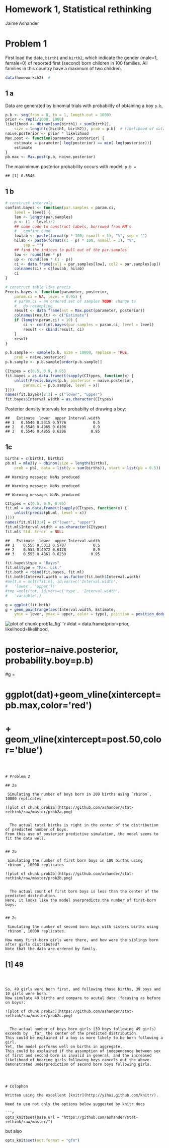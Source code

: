 # Homework 1, Statistical rethinking
 Jaime Ashander






# Problem 1  

First load the data, `birth1` and `birth2`, which indicate the gender (male=1, female=0) of reported first (second) born children in 100 families.
All families in this country have a maximum of two children.

```r
data(homeworkch2)  #
```



## 1 a

  Data are generated by binomial trials with probability of obtaining a boy `p.b`, 

```r
p.b <- seq(from = 0, to = 1, length.out = 1000)
prior <- rep(1/1000, 1000)
likelihood <- dbinom(sum(birth1) + sum(birth2), 
    size = length(c(birth1, birth2)), prob = p.b)  # likelihood of data given 1000 models (binomial success parameter)
naive.posterior <- prior * likelihood
Max.post <- function(parameter, posterior) {
    estimate = parameter[-log(posterior) == min(-log(posterior))]
    estimate
}
pb.max <- Max.post(p.b, naive.posterior)
```



  The maximimum posterior probability occurs with model: `p.b = `

```
## [1] 0.5546
```




## 1 b

```r
# construct intervals
confint.bayes <- function(par.samples = param.ci, 
    level = level) {
    len <- length(par.samples)
    p <- (1 - level)/2
    ## some code to construct labels, borrowed from RM's
    #   confint.quad
    lowlab <- paste(format(p * 100, nsmall = 1), "%", sep = "")
    hilab <- paste(format((1 - p) * 100, nsmall = 1), "%", 
        sep = "")
    ## find the indices to pull out of the par.samples
    low <- round(len * p)
    up <- round(len * (1 - p))
    ci <- data.frame(col1 = par.samples[low], col2 = par.samples[up])
    colnames(ci) = c(lowlab, hilab)
    ci
}

# construct table like precis
Precis.bayes <- function(parameter, posterior, 
    param.ci = NA, level = 0.95) {
    # param.ci = an ordered set of samples TODO: change to
    #   do resampling
    result <- data.frame(est = Max.post(parameter, posterior))
    colnames(result) <- c("Estimate")
    if (length(param.ci) > 10) {
        ci <- confint.bayes(par.samples = param.ci, level = level)
        result <- cbind(result, ci)
    }
    result
}

p.b.sample <- sample(p.b, size = 10000, replace = TRUE, 
    prob = naive.posterior)
p.b.sample <- p.b.sample[order(p.b.sample)]

CItypes = c(0.5, 0.9, 0.95)
fit.bayes = as.data.frame(t(sapply(CItypes, function(x) {
    unlist(Precis.bayes(p.b, posterior = naive.posterior, 
        param.ci = p.b.sample, level = x))
})))
names(fit.bayes)[2:3] = c("lower", "upper")
fit.bayes$Interval.width = as.character(CItypes)
```



Posterior density intervals for probabilty of drawing a boy:
  
```
##   Estimate  lower  upper Interval.width
## 1   0.5546 0.5315 0.5776            0.5
## 2   0.5546 0.4965 0.6106            0.9
## 3   0.5546 0.4855 0.6206           0.95
```



## 1c

```r
births = c(birth1, birth2)
pb.ml = mle2(y ~ dbinom(size = length(births), 
    prob = pb), data = list(y = sum(births)), start = list(pb = 0.5))
```
```
## Warning message: NaNs produced
```
```
## Warning message: NaNs produced
```
```
## Warning message: NaNs produced
```
```r
CItypes = c(0.5, 0.9, 0.95)
fit.ml = as.data.frame(t(sapply(CItypes, function(x) {
    unlist(precis(pb.ml, level = x))
})))
names(fit.ml)[3:4] = c("lower", "upper")
fit.ml$Interval.width = as.character(CItypes)
fit.ml$`Std. Error` = NULL
```



```
##   Estimate  lower  upper Interval.width
## 1    0.555 0.5313 0.5787            0.5
## 2    0.555 0.4972 0.6128            0.9
## 3    0.555 0.4861 0.6239           0.95
```



```r
fit.bayes$type = "Bayes"
fit.ml$type = "Max. Lik."
fit.both = rbind(fit.bayes, fit.ml)
fit.both$Interval.width = as.factor(fit.both$Interval.width)
#melt.m = melt(fit.ml, id.vars=c('Interval.width',
#   'lower', 'upper'))
#tmp =melt(tot, id.vars=c('type', 'Interval.width',
#   'variable'))

g = ggplot(fit.both)
g + geom_pointrange(aes(Interval.width, Estimate, 
    ymin = lower, ymax = upper, color = type), position = position_dodge(width = 0.1))
```
![plot of chunk prob1a_fig](https://github.com/ashander/stat-rethink/raw/master/prob1a_fig.png)```r
#dat = data.frame(prior=prior, likelihood=likelihood,
#   posterior=naive.posterior, probability.boy=p.b)
#g =
#   ggplot(dat)+geom_vline(xintercept=pb.max,color='red')
#   + geom_vline(xintercept=post.50,color='blue')
```


  
# Problem 2

## 2a

 Simulating the number of boys born in 200 births using `rbinom`, 10000 replicates

![plot of chunk prob2a](https://github.com/ashander/stat-rethink/raw/master/prob2a.png)


  The actual total births is right in the center of the distribution of predicted number of boys.
From this use of posterior predictive simulation, the model seems to fit the data well.


## 2b

 Simulating the number of first born boys in 100 births using `rbinom`, 10000 replicates

![plot of chunk prob2b](https://github.com/ashander/stat-rethink/raw/master/prob2b.png)


  The actual count of first born boys is less than the center of the predicted distribution.
Here, it looks like the model overpredicts the number of first-born boys.


## 2c

 Simulating the number of second born boys with sisters births using `rbinom`, 10000 replicates.

How many first-born girls were there, and how were the siblings born after girls distributed?
Note that the data are ordered by family.

```
## [1] 49
```


  
So, 49 girls were born first, and following those births, 39 boys and 10 girls were born. 
Now simulate 49 births and compare to acutal data (focusing as before on boys):

![plot of chunk prob2c](https://github.com/ashander/stat-rethink/raw/master/prob2c.png)


  The actual number of boys born girls (39 boys following 49 girls) exceeds by  _far_ the center of the predicted distribution.
This could be explained if a boy is more likely to be born following a girl.
Yet, the model performs well on births in aggregate.
This could be explained if the assumption of independence between sex of first and second born is invalid in general, and the increased likelihood of bearing girls following boys cancels out the above-demonstrated underprediction of second born boys following girls.



  
# Colophon 

Written using the excellent [knitr](http://yihui.github.com/knitr/).

Need to use not only the options below suggested by knitr docs

```r
opts_knit$set(base.url = "https://github.com/ashander/stat-rethink/raw/master/")
```



but also 

```r
opts_knit$set(out.format = "gfm")
```



